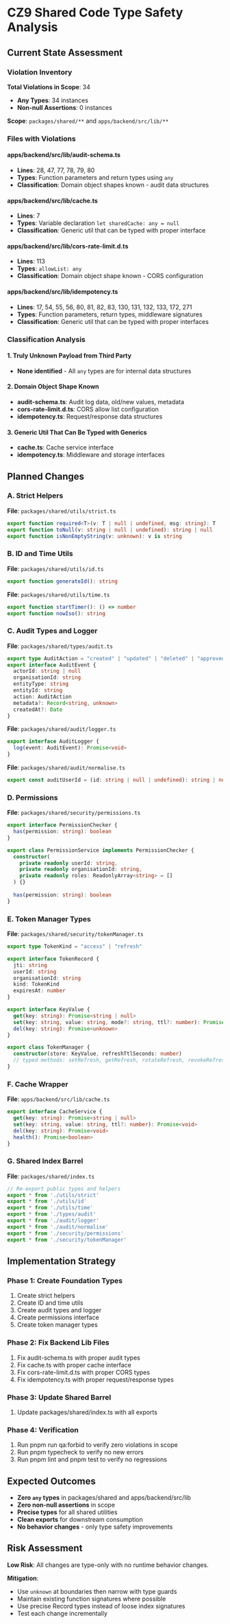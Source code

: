 # CZ9 Shared Code Type Safety Analysis

## Current State Assessment

### Violation Inventory

**Total Violations in Scope**: 34
- **Any Types**: 34 instances
- **Non-null Assertions**: 0 instances

**Scope**: `packages/shared/**` and `apps/backend/src/lib/**`

### Files with Violations

#### apps/backend/src/lib/audit-schema.ts
- **Lines**: 28, 47, 77, 78, 79, 80
- **Types**: Function parameters and return types using `any`
- **Classification**: Domain object shapes known - audit data structures

#### apps/backend/src/lib/cache.ts
- **Lines**: 7
- **Types**: Variable declaration `let sharedCache: any = null`
- **Classification**: Generic util that can be typed with proper interface

#### apps/backend/src/lib/cors-rate-limit.d.ts
- **Lines**: 113
- **Types**: `allowList: any`
- **Classification**: Domain object shape known - CORS configuration

#### apps/backend/src/lib/idempotency.ts
- **Lines**: 17, 54, 55, 56, 80, 81, 82, 83, 130, 131, 132, 133, 172, 271
- **Types**: Function parameters, return types, middleware signatures
- **Classification**: Generic util that can be typed with proper interfaces

### Classification Analysis

#### 1. Truly Unknown Payload from Third Party
- **None identified** - All `any` types are for internal data structures

#### 2. Domain Object Shape Known
- **audit-schema.ts**: Audit log data, old/new values, metadata
- **cors-rate-limit.d.ts**: CORS allow list configuration
- **idempotency.ts**: Request/response data structures

#### 3. Generic Util That Can Be Typed with Generics
- **cache.ts**: Cache service interface
- **idempotency.ts**: Middleware and storage interfaces

## Planned Changes

### A. Strict Helpers
**File**: `packages/shared/utils/strict.ts`
```typescript
export function required<T>(v: T | null | undefined, msg: string): T
export function toNull(v: string | null | undefined): string | null
export function isNonEmptyString(v: unknown): v is string
```

### B. ID and Time Utils
**File**: `packages/shared/utils/id.ts`
```typescript
export function generateId(): string
```

**File**: `packages/shared/utils/time.ts`
```typescript
export function startTimer(): () => number
export function nowIso(): string
```

### C. Audit Types and Logger
**File**: `packages/shared/types/audit.ts`
```typescript
export type AuditAction = "created" | "updated" | "deleted" | "approved" | "rejected" | "payment_applied" | "payment_voided"
export interface AuditEvent {
  actorId: string | null
  organisationId: string
  entityType: string
  entityId: string
  action: AuditAction
  metadata?: Record<string, unknown>
  createdAt?: Date
}
```

**File**: `packages/shared/audit/logger.ts`
```typescript
export interface AuditLogger {
  log(event: AuditEvent): Promise<void>
}
```

**File**: `packages/shared/audit/normalise.ts`
```typescript
export const auditUserId = (id: string | null | undefined): string | null => id ?? null
```

### D. Permissions
**File**: `packages/shared/security/permissions.ts`
```typescript
export interface PermissionChecker {
  has(permission: string): boolean
}

export class PermissionService implements PermissionChecker {
  constructor(
    private readonly userId: string,
    private readonly organisationId: string,
    private readonly roles: ReadonlyArray<string> = []
  ) {}
  
  has(permission: string): boolean
}
```

### E. Token Manager Types
**File**: `packages/shared/security/tokenManager.ts`
```typescript
export type TokenKind = "access" | "refresh"

export interface TokenRecord {
  jti: string
  userId: string
  organisationId: string
  kind: TokenKind
  expiresAt: number
}

export interface KeyValue {
  get(key: string): Promise<string | null>
  set(key: string, value: string, mode?: string, ttl?: number): Promise<unknown>
  del(key: string): Promise<unknown>
}

export class TokenManager {
  constructor(store: KeyValue, refreshTtlSeconds: number)
  // typed methods: setRefresh, getRefresh, rotateRefresh, revokeRefresh
}
```

### F. Cache Wrapper
**File**: `apps/backend/src/lib/cache.ts`
```typescript
export interface CacheService {
  get(key: string): Promise<string | null>
  set(key: string, value: string, ttl?: number): Promise<void>
  del(key: string): Promise<void>
  health(): Promise<boolean>
}
```

### G. Shared Index Barrel
**File**: `packages/shared/index.ts`
```typescript
// Re-export public types and helpers
export * from './utils/strict'
export * from './utils/id'
export * from './utils/time'
export * from './types/audit'
export * from './audit/logger'
export * from './audit/normalise'
export * from './security/permissions'
export * from './security/tokenManager'
```

## Implementation Strategy

### Phase 1: Create Foundation Types
1. Create strict helpers
2. Create ID and time utils
3. Create audit types and logger
4. Create permissions interface
5. Create token manager types

### Phase 2: Fix Backend Lib Files
1. Fix audit-schema.ts with proper audit types
2. Fix cache.ts with proper cache interface
3. Fix cors-rate-limit.d.ts with proper CORS types
4. Fix idempotency.ts with proper request/response types

### Phase 3: Update Shared Barrel
1. Update packages/shared/index.ts with all exports

### Phase 4: Verification
1. Run pnpm run qa:forbid to verify zero violations in scope
2. Run pnpm typecheck to verify no new errors
3. Run pnpm lint and pnpm test to verify no regressions

## Expected Outcomes

- **Zero `any` types** in packages/shared and apps/backend/src/lib
- **Zero non-null assertions** in scope
- **Precise types** for all shared utilities
- **Clean exports** for downstream consumption
- **No behavior changes** - only type safety improvements

## Risk Assessment

**Low Risk**: All changes are type-only with no runtime behavior changes.

**Mitigation**:
- Use `unknown` at boundaries then narrow with type guards
- Maintain existing function signatures where possible
- Use precise Record types instead of loose index signatures
- Test each change incrementally
